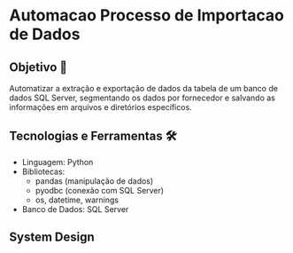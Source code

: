 # Automacao Processo de Importacao de Dados

## Objetivo 🎯

Automatizar a extração e exportação de dados da tabela de um banco de dados SQL Server, segmentando os dados por fornecedor e salvando as informações em arquivos e diretórios específicos.

## Tecnologias e Ferramentas 🛠

* Linguagem: Python
* Bibliotecas:
    * pandas (manipulação de dados)
    * pyodbc (conexão com SQL Server)
    * os, datetime, warnings
* Banco de Dados: SQL Server

## System Design

